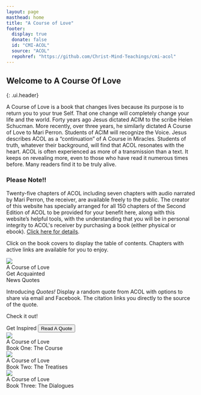 ```yaml
---
layout: page
masthead: home
title: "A Course of Love"
footer:
  display: true
  donate: false
  id: "CMI-ACOL"
  source: "ACOL"
  repohref: "https://github.com/Christ-Mind-Teachings/cmi-acol"
---
```


## Welcome to A Course Of Love
{: .ui.header}

A Course of Love is a book that changes lives because its purpose is to return you to your true Self. That one change will completely change your life and the world. Forty years ago Jesus dictated ACIM to the scribe Helen Schucman. More recently, over three years, he similarly dictated A Course of Love to Mari Perron. Students of ACIM will recognize the Voice. Jesus describes ACOL as a “continuation” of A Course in Miracles. Students of truth, whatever their background, will find that ACOL resonates with the heart. ACOL is often experienced as more of a transmission than a text. It keeps on revealing more, even to those who have read it numerous times before. Many readers find it to be truly alive.

<!-- ### Please Note -->

<h3 class="ui center aligned icon header">
  <i class="bullhorn green icon"></i>
  <div class="content">
    Please Note!!
    <!-- <div class="sub header">
      Manage your account settings and set e-mail preferences.
    </div> -->
  </div>
</h3>

Twenty-five chapters of ACOL including seven chapters with audio narrated by Mari Perron, the receiver, are available freely to the public. The creator of this website has specially arranged for all 150 chapters of the Second Edition of ACOL to be provided for your benefit here, along with this website’s helpful tools, with the understanding that you will be in personal integrity to ACOL's receiver by purchasing a book (either physical or ebook). [Click here for details](/t/acol/acq/access/).

Click on the book covers to display the table of contents. Chapters with active links are available for you to enjoy.

<div id="page-contents">
  <div class="ui equal width grid source-acq-section">
    <div class="five wide column">
      <div class="ui card">
        <a id="book-acq" href="#" data-book="acq" animate class="toc-modal-open image">
          <img src="/t/acol/public/img/acol/acq-big.jpg">
        </a>
        <div class="content">
          <div class="header">A Course of Love</div>
          <div class="description">
            Get Acquainted
          </div>
        </div>
      </div>
    </div>
    <div class="column source-features">
      <div class="ui top attached tabular menu">
        <a class="active item" data-tab="first">News</a>
        <a class="item" data-tab="second">Quotes</a>
      </div>
      <div class="ui bottom attached active tab segment" data-tab="first">
        <div class="box">
          <p>
            Introducing <em>Quotes!</em> Display a random quote from ACOL with
            options to share via email and Facebook. The citation links you directly to 
            the source of the quote.  
          </p>
          <p>Check it out!</p>
        </div>
      </div>
      <div class="ui bottom attached tab segment" data-tab="second">
        <div class="ui form">
          <div class="fields">
            <div class="field">
              <label>Get Inspired</label>
              <button id="show-quote-button" class="ui primary button">
                <i class="quote left icon"></i>
                Read A Quote
              </button> 
            </div>
            <div id="user-quote-select" class="field"></div>
          </div>
        </div>
      </div>
    </div>
  </div>
  <div class="ui three cards">
    <div class="card">
      <a id="book-course" href="#" data-book="course" animate class="toc-modal-open image">
        <img src="/t/acol/public/img/acol/course-big.jpg">
      </a>
      <div class="content">
        <div class="header">A Course of Love</div>
        <div class="description">
          Book One: The Course
        </div>
      </div>
    </div>
    <div class="card">
      <a id="book-treatises" href="#" data-book="treatise" animate class="toc-modal-open image">
        <img src="/t/acol/public/img/acol/treatise-big.jpg">
      </a>
      <div class="content">
        <div class="header">A Course of Love</div>
        <div class="description">
          Book Two: The Treatises
        </div>
      </div>
    </div>
    <div class="card">
      <a id="book-dialogues" href="#" data-book="dialog" animate class="toc-modal-open image">
        <img src="/t/acol/public/img/acol/dialog-big.jpg">
      </a>
      <div class="content">
        <div class="header">A Course of Love</div>
        <div class="description">
          Book Three: The Dialogues
        </div>
      </div>
    </div>
  </div>
</div>
